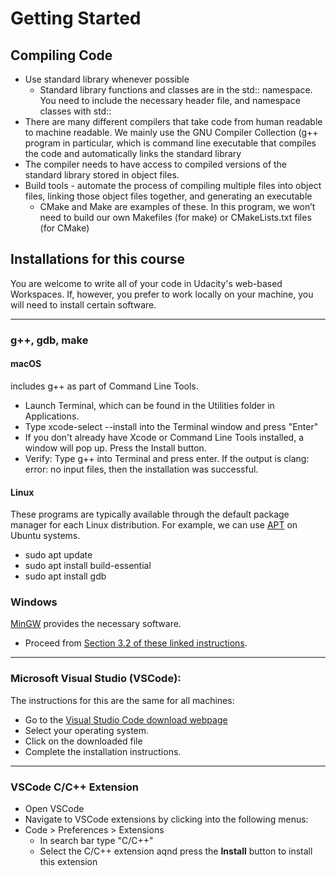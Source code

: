 # Getting Started
## Compiling Code
- Use standard library whenever possible
	- Standard library functions and classes are in the std:: namespace. You need to include the necessary header file, and namespace classes with std::
- There are many different compilers that take code from human readable to machine readable. We mainly use the GNU Compiler Collection (g++ program in particular, which is command line executable that compiles the code and automatically links the standard library
- The compiler needs to have access to compiled versions of the standard library stored in object files.
- Build tools - automate the process of compiling multiple files into object files, linking those object files together, and generating an executable
	- CMake and Make are examples of these. In this program, we won’t need to build our own Makefiles (for make) or CMakeLists.txt files (for CMake)
## Installations for this course
You are welcome to write all of your code in Udacity's web-based Workspaces. If, however, you prefer to work locally on your machine, you will need to install certain software.

---
### g++, gdb, make
#### macOS
includes g++ as part of Command Line Tools.
- Launch Terminal, which can be found in the Utilities folder in Applications.
- Type xcode-select --install into the Terminal window and press "Enter"
- If you don't already have Xcode or Command Line Tools installed, a window will pop up. Press the Install button.
- Verify: Type g++ into Terminal and press enter. If the output is clang: error: no input files, then the installation was successful.

#### Linux
These programs are typically available through the default package manager for each Linux distribution. For example, we can use [APT](https://help.ubuntu.com/lts/serverguide/apt.html) on Ubuntu systems.
- sudo apt update
- sudo apt install build-essential
- sudo apt install gdb

### Windows
[MinGW](http://www.mingw.org/) provides the necessary software.
- Proceed from [Section 3.2 of these linked instructions](https://www.cs.odu.edu/~zeil/cs250PreTest/latest/Public/installingACompiler/#installing-the-mingw-compiler).
---
### Microsoft Visual Studio (VSCode):
The instructions for this are the same for all machines:
- Go to the [Visual Studio Code download webpage](https://code.visualstudio.com/Download)
- Select your operating system.
- Click on the downloaded file
- Complete the installation instructions.

---
### VSCode C/C++ Extension
- Open VSCode
- Navigate to VSCode extensions by clicking into the following menus:
- Code > Preferences > Extensions
	- In search bar type "C/C++"
	- Select the C/C++ extension aqnd press the **Install** button to install this extension
